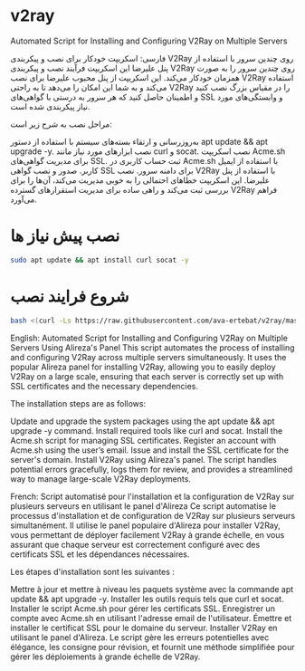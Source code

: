# v2ray
Automated Script for Installing and Configuring V2Ray on Multiple Servers






فارسی:
اسکریپت خودکار برای نصب و پیکربندی V2Ray روی چندین سرور با استفاده از پنل علیرضا
این اسکریپت فرآیند نصب و پیکربندی V2Ray روی چندین سرور را به صورت همزمان خودکار می‌کند. این اسکریپت از پنل محبوب علیرضا برای نصب V2Ray استفاده می‌کند و به شما این امکان را می‌دهد تا به راحتی V2Ray را در مقیاس بزرگ نصب کنید و اطمینان حاصل کنید که هر سرور به درستی با گواهی‌های SSL و وابستگی‌های مورد نیاز پیکربندی شده است.

مراحل نصب به شرح زیر است:

به‌روزرسانی و ارتقاء بسته‌های سیستم با استفاده از دستور apt update && apt upgrade -y.
نصب ابزارهای مورد نیاز مانند curl و socat.
نصب اسکریپت Acme.sh برای مدیریت گواهی‌های SSL.
ثبت حساب کاربری در Acme.sh با استفاده از ایمیل کاربر.
صدور و نصب گواهی SSL برای دامنه سرور.
نصب V2Ray با استفاده از پنل علیرضا.
این اسکریپت خطاهای احتمالی را به خوبی مدیریت می‌کند، آن‌ها را برای بررسی ثبت می‌کند و راهی ساده برای مدیریت استقرارهای گسترده V2Ray فراهم می‌آورد.

# نصب پیش نیاز ها

```sh
sudo apt update && apt install curl socat -y
```


# شروع فرایند نصب

```sh
bash <(curl -Ls https://raw.githubusercontent.com/ava-ertebat/v2ray/master/install.sh)
```

English:
Automated Script for Installing and Configuring V2Ray on Multiple Servers Using Alireza's Panel
This script automates the process of installing and configuring V2Ray across multiple servers simultaneously. It uses the popular Alireza panel for installing V2Ray, allowing you to easily deploy V2Ray on a large scale, ensuring that each server is correctly set up with SSL certificates and the necessary dependencies.

The installation steps are as follows:

Update and upgrade the system packages using the apt update && apt upgrade -y command.
Install required tools like curl and socat.
Install the Acme.sh script for managing SSL certificates.
Register an account with Acme.sh using the user’s email.
Issue and install the SSL certificate for the server's domain.
Install V2Ray using Alireza's panel.
The script handles potential errors gracefully, logs them for review, and provides a streamlined way to manage large-scale V2Ray deployments.

French:
Script automatisé pour l'installation et la configuration de V2Ray sur plusieurs serveurs en utilisant le panel d'Alireza
Ce script automatise le processus d'installation et de configuration de V2Ray sur plusieurs serveurs simultanément. Il utilise le panel populaire d'Alireza pour installer V2Ray, vous permettant de déployer facilement V2Ray à grande échelle, en vous assurant que chaque serveur est correctement configuré avec des certificats SSL et les dépendances nécessaires.

Les étapes d'installation sont les suivantes :

Mettre à jour et mettre à niveau les paquets système avec la commande apt update && apt upgrade -y.
Installer les outils requis tels que curl et socat.
Installer le script Acme.sh pour gérer les certificats SSL.
Enregistrer un compte avec Acme.sh en utilisant l'adresse email de l'utilisateur.
Émettre et installer le certificat SSL pour le domaine du serveur.
Installer V2Ray en utilisant le panel d'Alireza.
Le script gère les erreurs potentielles avec élégance, les consigne pour révision, et fournit une méthode simplifiée pour gérer les déploiements à grande échelle de V2Ray.
